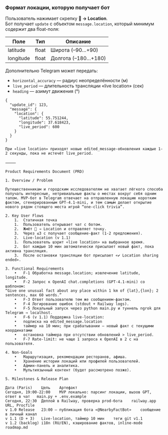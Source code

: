 ### Формат локации, которую получает бот

Пользователь нажимает скрепку **📎 → Location**.  
Бот получает `update` c объектом `message.location`, который минимум содержит два float-поля:

| Поле       | Тип   | Описание                 |
|------------|-------|--------------------------|
| latitude   | float | Широта (–90…+90)         |
| longitude  | float | Долгота (–180…+180)      |

Дополнительно Telegram может передать:

* `horizontal_accuracy` — радиус неопределённости (м)  
* `live_period` — длительность трансляции «live location» (сек)  
* `heading` — азимут движения (°)  

```jsonc
{
  "update_id": 123,
  "message": {
    "location": {
      "latitude": 55.751244,
      "longitude": 37.618423,
      "live_period": 600
    }
  }
}

При «live location» приходят новые edited_message-обновления каждые 1-2 секунды, пока не истечёт live_period.  ￼ ￼ ￼

⸻

Product Requirements Document (PRD)

1. Overview / Problem

Путешественникам и городским исследователям не хватает лёгкого способа получать интересные, нетривиальные факты о местах вокруг себя одним тапом. MVP-бот в Telegram отвечает на отправленную локацию коротким фактом, сгенерированным GPT-4.1-mini, и тем самым делает открытие нового рядом стоящего места игрой “one-click trivia”.

2. Key User Flows
	1.	Статичная точка
	1.	Пользователь открывает чат с ботом.
	2.	Жмёт 📎 → Location и отправляет точку.
	3.	Через ≤3 с получает сообщение-факт (1-2 предложения).
	2.	Live-location (v 1.1)
	1.	Пользователь шэрит «live location» на выбранное время.
	2.	Бот каждые 10 мин автоматически присылает новый факт, пока активна трансляция.
	3.	После остановки трансляции бот присылает «✔️ Location sharing ended».

3. Functional Requirements
	•	F-1 Обработка message.location; извлечение latitude, longitude.
	•	F-2 Запрос к OpenAI chat.completions (GPT-4.1-mini) со шаблоном:
“Give one unusual fact about any place within 1 km of {lat},{lon}; 2 sentences, max 60 words.”
	•	F-3 Ответ пользователю тем же сообщением-фактом.
	•	F-4 Логирование ошибок (stdout + Railway logs).
	•	F-5 Локальный запуск через python main.py и туннель ngrok для Telegram → localhost.
	•	F-6 (v 1.1) Поддержка live-location:
	•	подписка на edited_message.location
	•	таймер на 10 мин; при срабатывании — новый факт с текущими координатами
	•	остановка таймера при отсутствии обновлений > live_period.
	•	F-7 Rate-limit: не чаще 1 запроса к OpenAI в 2 с на пользователя.

4. Non-Goals
	•	Маршрутизация, рекомендации ресторанов, афиша.
	•	Хранение истории локаций или профилей пользователей.
	•	Админ-панель и аналитика.
	•	Мультиязычный контент (будет рассмотрено позже).

5. Milestones & Release Plan

Дата (Paris)	Цель	Артефакт
Сегодня, 19:00-22:00	MVP локально: парсинг локации, вызов GPT, ответ в чат	main.py + .env.example
Сегодня, 22:30	Деплой в Railway, проверка prod-бота	railway.app URL, Procfile
v 1.0 Release	23:00 — публикация бота «@NearbyFactBot»	сообщение в личный канал
v 1.1 (D + 3)	Live-location, таймер 10 мин	теги git v1.1
v 1.2 (backlog)	i18n (RU/EN), кэширование фактов, inline-mode	roadmap.md

